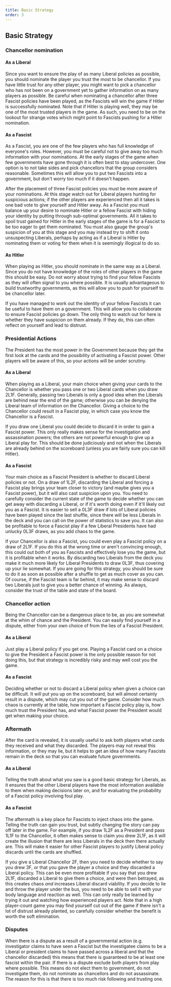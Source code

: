 ```yaml
---
title: Basic Strategy
order: 3
---
```

## Basic Strategy
### Chancellor nomination
#### As a Liberal
Since you want to ensure the play of as many Liberal policies as possible, you should nominate the player you trust the most to be chancellor. If you have little trust for any other player, you might want to pick a chancellor who has not been on a government yet to gather information on as many players as possible. Be careful when nominating a chancellor after three Fascist policies have been played, as the Fascists will win the game if Hitler is successfully nominated. Note that if Hitler is playing well, they may be one of the most trusted players in the game. As such, you need to be on the lookout for strange votes which might point to Fascists pushing for a Hitler nomination.

#### As a Fascist
As a Fascist, you are one of the few players who has full knowledge of everyone's roles. However, you must be careful not to give away too much information with your nominations. At the early stages of the game when few governments have gone through it is often best to stay undercover. One option is to not take sides and pick chancellors that the group considers reasonable. Sometimes this will allow you to put two Fascists into a government, but don't worry too much if it doesn't happen.

After the placement of three Fascist policies you must be more aware of your nominations. At this stage watch out for Liberal players hunting for suspicious actions; if the other players are experienced then all it takes is one bad vote to give yourself and Hitler away. As a Fascist you must balance up your desire to nominate Hitler or a fellow Fascist with hiding your identity by putting through sub-optimal governments. All it takes to spoil trust gained for Hitler in the early stages of the game is for a Fascist to be too eager to get them nominated. You must also gauge the group's suspicion of you at this stage and you may instead try to shift it onto unsuspecting Liberals, perhaps by acting as if a Liberal is Hitler by nominating them or voting for them when it is seemingly illogical to do so.

#### As Hitler
When playing as Hitler, you should nominate in the same way as a Liberal. Since you do not have knowledge of the roles of other players in the game this should be easy. Do not worry about trying to find your fellow Fascists as they will often signal to you where possible. It is usually advantageous to build trustworthy governments, as this will allow you to push for yourself to be chancellor later.

If you have managed to work out the identity of your fellow Fascists it can be useful to have them on a government. This will allow you to collaborate to ensure Fascist policies go down. The only thing to watch out for here is whether they have suspicion on them already. If they do, this can often reflect on yourself and lead to distrust.

### Presidential Actions
The President has the most power in the Government because they get the first look at the cards and the possibility of activating a Fascist power. Other players will be aware of this, so your actions will be under scrutiny.

#### As a Liberal
When playing as a Liberal, your main choice when giving your cards to the Chancellor is whether you pass one or two Liberal cards when you draw 2L1F. Generally, passing two Liberals is only a good idea when the Liberals are behind near the end of the game; otherwise you can be denying the Liberal team of information on the Chancellor. Giving a choice to the Chancellor could result in a Fascist play, in which case you know the Chancellor is a Fascist.

If you draw one Liberal you could decide to discard it in order to gain a Fascist power. This only really makes sense for the investigation and assassination powers; the others are not powerful enough to give up a Liberal play for. This should be done judiciously and not when the Liberals are already behind on the scoreboard (unless you are fairly sure you can kill Hitler).

#### As a Fascist
Your main choice as a Fascist President is whether to discard Liberal policies or not. On a draw of 1L2F, discarding the Liberal and forcing a Fascist play brings your team closer to victory (and maybe gives you a Fascist power), but it will also cast suspicion upon you. You need to carefully consider the current state of the game to decide whether you can get away with discarding a Liberal, or if it's worth doing even if it'll likely out you as a Fascist. It is easier to sell a 0L3F draw if lots of Liberal policies have been played since the last shuffle, since there will be less Liberals in the deck and you can call on the power of statistics to save you. It can also be profitable to force a Fascist play if a few Liberal Presidents have had unlucky 0L3F draws, as you add chaos to the game.

If your Chancellor is also a Fascist, you could even play a Fascist policy on a draw of 2L1F. If you do this at the wrong time or aren't convincing enough, this could out both of you as Fascists and effectively lose you the game, but it is profitable when it works. By discarding two Liberals from the deck you make it much more likely for Liberal Presidents to draw 0L3F, thus covering up your lie somewhat. If you are going for this strategy, you should be sure to do it as soon as possible after a shuffle to get as much cover as you can. Of course, if the Fascist team is far behind, it may make sense to discard two Liberals just to give you a better chance of winning. As always, consider the trust of the table and state of the board.

### Chancellor action
Being the Chancellor can be a dangerous place to be, as you are somewhat at the whim of chance and the President. You can easily find yourself in a dispute, either from your own choice of from the lies of a Fascist President.

#### As a Liberal
Just play a Liberal policy if you get one. Playing a Fascist card on a choice to give the President a Fascist power is the only possible reason for not doing this, but that strategy is incredibly risky and may well cost you the game.

#### As a Fascist
Deciding whether or not to discard a Liberal policy when given a choice can be difficult. It will put you up on the scoreboard, but will almost certainly result in a dispute, which may cut you out of the game. Consider how much chaos is currently at the table, how important a Fascist policy play is, how much trust the President has, and what Fascist power the President would get when making your choice.

### Aftermath
After the card is revealed, it is usually useful to ask both players what cards they received and what they discarded. The players may not reveal this information, or they may lie, but it helps to get an idea of how many Fascists remain in the deck so that you can evaluate future governments.

#### As a Liberal
Telling the truth about what you saw is a good basic strategy for Liberals, as it ensures that the other Liberal players have the most information available to them when making decisions later on, and for evaluating the probability of a Fascist policy involving foul play.

#### As a Fascist
The aftermath is a key place for Fascists to inject chaos into the game. Telling the truth can gain you trust, but subtly changing the story can pay off later in the game. For example, if you draw 1L2F as a President and pass 1L1F to the Chancellor, it often makes sense to claim you drew 2L1F, as it will create the illusion that there are less Liberals in the deck then there actually are. This will make it easier for other Fascist players to justify Liberal policy discards until the cards are shuffled.

If you give a Liberal Chancellor 2F, then you need to decide whether to say you drew 3F, or that you gave the player a choice and they discarded a Liberal policy. This can be even more profitable if you say that you drew 2L1F, discarded a Liberal to give them a choice, and were then betrayed, as this creates chaos *and* increases Liberal discard viability. If you decide to lie and throw the player under the bus, you need to be able to sell it with your body language and reaction as well. This can only really be learned by trying it out and watching how experienced players act. Note that in a high player-count game you may find yourself cut out of the game if there isn't a lot of distrust already planted, so carefully consider whether the benefit is worth the soft elimination.

### Disputes
When there is a dispute as a result of a governmental action (e.g. investigator claims to have seen a Fascist but the investigatee claims to be a Liberal or president claims to have passed across a liberal and that the chancellor discarded) this means that there is guaranteed to be at least one fascist within the pair. If there is a dispute exclude both players from play where possible. This means do not elect them to government, do not investigate them, do not nominate as chancellors and do not assassinate. The reason for this is that there is too much risk following and trusting one.
